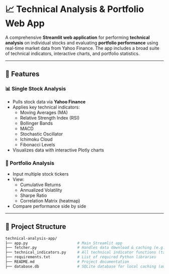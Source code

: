 # 📈 Technical Analysis & Portfolio Web App

A comprehensive **Streamlit web application** for performing **technical analysis** on individual stocks and evaluating **portfolio performance** using real-time market data from Yahoo Finance. The app includes a broad suite of technical indicators, interactive charts, and portfolio statistics.

---

## 🚀 Features

### 📊 Single Stock Analysis
- Pulls stock data via **Yahoo Finance**
- Applies key technical indicators:
  - Moving Averages (MA)
  - Relative Strength Index (RSI)
  - Bollinger Bands
  - MACD
  - Stochastic Oscillator
  - Ichimoku Cloud
  - Fibonacci Levels
- Visualizes data with interactive Plotly charts

### 📁 Portfolio Analysis
- Input multiple stock tickers
- View:
  - Cumulative Returns
  - Annualized Volatility
  - Sharpe Ratio
  - Correlation Matrix (heatmap)
- Compare performance side by side

---

## 🧱 Project Structure

```bash
technical-analysis-app/
├── app.py                      # Main Streamlit app
├── fetcher.py                  # Handles data download & caching (e.g., via SQLite)
├── technical_indicators.py     # All technical indicator functions (ta, pandas-based)
├── requirements.txt            # List of required Python libraries
├── README.md                   # Project documentation
├── database.db                 # SQLite database for local caching (auto-generated)
